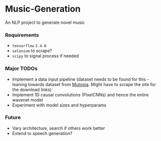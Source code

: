 # Music-Generation
An NLP project to generate novel music

### Requirements

- `tensorflow` `2.4.0`
- `selenium` to scrape?
- `scipy` to signal process if needed

### Major TODOs

- Implement a data input pipeline (dataset needs to be found for this - leaning towards dataset from [Mutopia](https://www.mutopiaproject.org/). Might have to scrape the site for the download links)
- Implement 1D causal convolutions (PixelCNNs) and hence the entire wavenet model
- Experiment with model sizes and hyperparams 


### Future

- Vary architecture, search if others work better
- Extend to speech generation?
